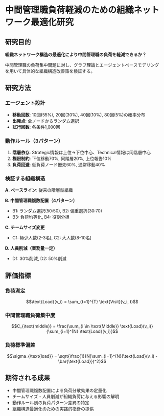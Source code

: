 # 中間管理職負荷軽減のための組織ネットワーク最適化研究

## 研究目的
**組織ネットワーク構造の最適化により中間管理職の負荷を軽減できるか？**

中間管理職の負荷集中問題に対し、グラフ理論とエージェントベースモデリングを用いて具体的な組織構造改善策を検証する。

## 研究方法

### エージェント設計
- **移動回数**: 10回(55%), 20回(30%), 40回(10%), 80回(5%)の確率分布
- **出発点**: 全ノードからランダム選択
- **試行回数**: 各条件1,000回

### 動作ルール（3パターン）
1. **階層依存**: Strategic情報は上位→下位中心、Technical情報は同階層中心
2. **権限制約**: 下位移動70%, 同階層20%, 上位報告10%
3. **負荷回避**: 低負荷ノード優先60%, 通常移動40%

### 検証する組織構造
**A. ベースライン**: 従来の階層型組織

**B. 中間管理職複数配置（4パターン）**
- B1: ランダム選択(50:50), B2: 偏重選択(30:70)
- B3: 負荷均等化, B4: 役割分担

**C. チームサイズ変更**
- C1: 極少人数(2-3名), C2: 大人数(8-10名)

**D. 人員削減（業務量一定）**
- D1: 30%削減, D2: 50%削減

## 評価指標

### 負荷測定
$$\text{Load}(v_i) = \sum_{t=1}^{T} \text{Visit}(v_i, t)$$

### 中間管理職負荷集中度
$$C_{\text{middle}} = \frac{\sum_{i \in \text{Middle}} \text{Load}(v_i)}{\sum_{i=1}^{N} \text{Load}(v_i)}$$

### 負荷標準偏差
$$\sigma_{\text{load}} = \sqrt{\frac{1}{N}\sum_{i=1}^{N}(\text{Load}(v_i) - \bar{\text{Load}})^2}$$

## 期待される成果
- 中間管理職複数配置による負荷分散効果の定量化
- チームサイズ・人員削減が組織負荷に与える影響の解明
- 動作ルール別の負荷パターン差異の特定
- 組織構造最適化のための実践的指針の提供

